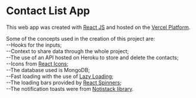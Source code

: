 # Contact List App

This web app was created with [React JS](https://reactjs.org/) and hosted on the [Vercel Platform](https://vercel.com/).

Some of the concepts used in the creation of this project are:  
--Hooks for the inputs;  
--Context to share data through the whole project;  
--The use of an API hosted on Heroku to store and delete the contacts;  
--Icons from [React Icons](https://react-icons.github.io/react-icons/);  
--The database used is MongoDB;  
--Fast loading with the use of [Lazy Loading](https://blog.bitsrc.io/lazy-loading-react-components-with-react-lazy-and-suspense-f05c4cfde10c);  
--The loading bars provided by [React Spinners](https://www.davidhu.io/react-spinners/);  
--The notification toasts were from [Notistack library](https://www.npmjs.com/package/notistack).
